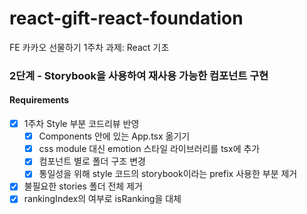 # react-gift-react-foundation
FE 카카오 선물하기 1주차 과제: React 기초

### 2단계 - Storybook을 사용하여 재사용 가능한 컴포넌트 구현

#### Requirements
- [x] 1주차 Style 부분 코드리뷰 반영
    - [x] Components 안에 있는 App.tsx 옮기기
    - [x] css module 대신 emotion 스타일 라이브러리를 tsx에 추가
    - [x] 컴포넌트 별로 폴더 구조 변경
    - [x] 통일성을 위해 style 코드의 storybook이라는 prefix 사용한 부분 제거
- [x] 불필요한 stories 폴더 전체 제거
- [x] rankingIndex의 여부로 isRanking을 대체